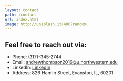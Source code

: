 ```yaml
---
layout: contact
path: /contact
url: index.html
image: http://unsplash.it/400?random
---
```

## Feel free to reach out via:

* Phone: (317)-345-2744
* Email: andrewthompson2019@u.northwestern.edu
* LinkedIn: [LinkedIn](https://www.linkedin.com/in/andrew-thompson-940b17127/)
* Address: 826 Hamlin Street, Evanston, IL, 60201
